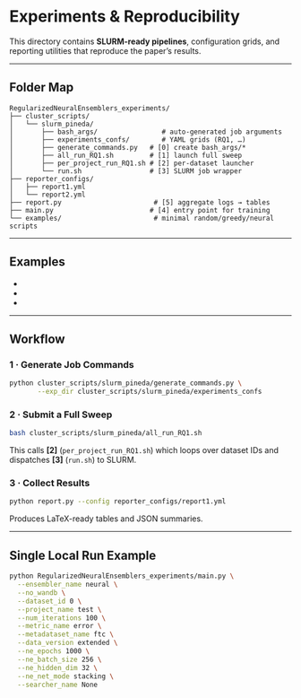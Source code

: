# Experiments & Reproducibility

This directory contains **SLURM-ready pipelines**, configuration grids, and reporting utilities that reproduce the paper’s results.

---

## Folder Map
```text
RegularizedNeuralEnsemblers_experiments/
├── cluster_scripts/
│   └── slurm_pineda/
│       ├── bash_args/                # auto-generated job arguments
│       ├── experiments_confs/        # YAML grids (RQ1, …)
│       ├── generate_commands.py   # [0] create bash_args/*
│       ├── all_run_RQ1.sh         # [1] launch full sweep
│       ├── per_project_run_RQ1.sh # [2] per-dataset launcher
│       └── run.sh                 # [3] SLURM job wrapper
├── reporter_configs/
│   ├── report1.yml
│   └── report2.yml
├── report.py                       # [5] aggregate logs → tables
├── main.py                        # [4] entry point for training
└── examples/                       # minimal random/greedy/neural scripts
```

---

## Examples

*
*
*
---

## Workflow

### 1 · Generate Job Commands
```bash
python cluster_scripts/slurm_pineda/generate_commands.py \
       --exp_dir cluster_scripts/slurm_pineda/experiments_confs
```

### 2 · Submit a Full Sweep
```bash
bash cluster_scripts/slurm_pineda/all_run_RQ1.sh
```
This calls **[2]** (`per_project_run_RQ1.sh`) which loops over dataset IDs and dispatches **[3]** (`run.sh`) to SLURM.

### 3 · Collect Results
```bash
python report.py --config reporter_configs/report1.yml
```
Produces LaTeX-ready tables and JSON summaries.

---

## Single Local Run Example
```bash
python RegularizedNeuralEnsemblers_experiments/main.py \
  --ensembler_name neural \
  --no_wandb \
  --dataset_id 0 \
  --project_name test \
  --num_iterations 100 \
  --metric_name error \
  --metadataset_name ftc \
  --data_version extended \
  --ne_epochs 1000 \
  --ne_batch_size 256 \
  --ne_hidden_dim 32 \
  --ne_net_mode stacking \
  --searcher_name None 
```


